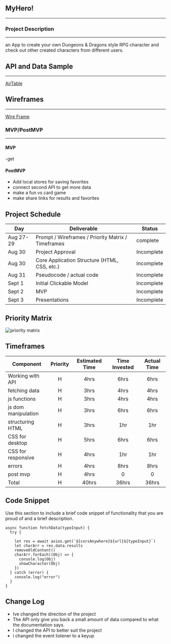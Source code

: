 

## MyHero!
--- 


### Project Description
---
an App to create your own Dungeons & Dragons style RPG character and check out other created characters from different users.

## API and Data Sample
-------
[AirTable](https://airtable.com/applRcLeLZQ7LaMTz/tblago00W112BFNfW/viwOVDncJLnU6xMop?blocks=hide)




## Wireframes
-------
[Wire Frame](https://whimsical.com/p-2-2GApvn22tBQZ4LGnfXNHL4)



### MVP/PostMVP

------- 

#### MVP 

-get

#### PostMVP  

- Add local stores for saving favorites
- connect second API to get more data
- make a fun vs card game
- make share links for results and favorites
## Project Schedule

|  Day | Deliverable | Status
|---|---| ---|
|Aug 27-29| Prompt / Wireframes / Priority Matrix / Timeframes | complete
|Aug 30| Project Approval | Incomplete
|Aug 30| Core Application Structure (HTML, CSS, etc.) | Incomplete
|Aug 31| Pseudocode / actual code | Incomplete
|Sept 1| Initial Clickable Model  | Incomplete
|Sept 2| MVP | Incomplete
|Sept 3| Presentations | Incomplete

## Priority Matrix

![priority matrix](https://res.cloudinary.com/dbdrox2p9/image/upload/v1630332411/Screen_Shot_2021-08-30_at_9.04.31_AM_fv1t9w.png)

## Timeframes


| Component | Priority | Estimated Time | Time Invested | Actual Time |
| --- | :---: |  :---: | :---: | :---: |
| Working with API | H | 4hrs| 6hrs | 6hrs |
| fetching data | H | 3hrs| 4hrs | 4hrs|
| js functions | H | 3hrs| 4hrs | 4hrs |
| js dom manipulation | H | 3hrs| 6hrs | 6hrs|
| structuring HTML| H | 3hrs| 1hr | 1hr |
|CSS for desktop| H | 5hrs| 6hrs | 6hrs |
|CSS for responsive| H | 4hrs| 1hr | 1hr |
| errors | H | 4hrs| 8hrs | 8hrs |
| post mvp | H | 4hrs| 0 | 0 |
| Total | H | 40hrs | 36hrs |36hrs |

## Code Snippet

Use this section to include a brief code snippet of functionality that you are proud of and a brief description.  

```
async function fetchData(typeInput) {
  try {

    let res = await axios.get(`${corsAnywhere}${url}${typeInput}`)
    let charArr = res.data.results
    removeOldContent()
    charArr.forEach((Obj) => {
      console.log(Obj)
      showCharacter(Obj)
    })
  } catch (error) {
    console.log("error")
  }
}
```

## Change Log
- Ive changed the direction of the project
- The API only give you back a small amount of data compared to what the documentation says.
- I changed the API to better suit the project
- i changed the event listener to a keyup 
